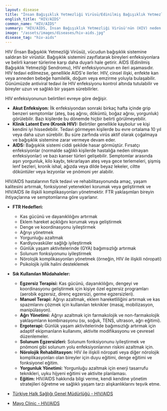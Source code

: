 ```yaml
---
layout: disease
title: "İnsan Bağışıklık Yetmezliği Virüsü/Edinilmiş Bağışıklık Yetmezliği Sendromu"
english_title: "HIV/AIDS"
common_name: "HIV/AIDS"
summary: "HIV/AIDS, İnsan Bağışıklık Yetmezliği Virüsü'nün (HIV) neden olduğu, bağışıklık sistemini zayıflatarak enfeksiyonlara ve kansere karşı savunmasız hale getiren kronik bir hastalıktır."
image: "/assets/images/diseases/hiv-aids.jpg"
disease_tag: "hiv-aids"
---
```





HIV (İnsan Bağışıklık Yetmezliği Virüsü), vücudun bağışıklık sistemine saldıran bir virüstür. Bağışıklık sistemini zayıflatarak bireyleri enfeksiyonlara ve belirli kanser türlerine karşı daha duyarlı hale getirir. AIDS (Edinilmiş Bağışıklık Yetmezliği Sendromu), HIV enfeksiyonunun en ileri aşamasıdır. HIV tedavi edilmezse, genellikle AIDS'e ilerler. HIV, cinsel ilişki, enfekte kan veya anneden bebeğe hamilelik, doğum veya emzirme yoluyla bulaşabilir. Günümüzde antiviral tedavi ile HIV enfeksiyonu kontrol altında tutulabilir ve bireyler uzun ve sağlıklı bir yaşam sürebilirler.


HIV enfeksiyonunun belirtileri evreye göre değişir.

*   **Akut Enfeksiyon:** İlk enfeksiyondan sonraki birkaç hafta içinde grip benzeri semptomlar (ateş, baş ağrısı, döküntü, boğaz ağrısı, yorgunluk) görülebilir. Bazı kişilerde bu dönemde hiçbir belirti görülmeyebilir.
*   **Klinik Latent Evre (Kronik HIV):** Belirtiler genellikle kaybolur ve kişi kendini iyi hissedebilir. Tedavi görmeyen kişilerde bu evre ortalama 10 yıl veya daha uzun sürebilir. Bu süre zarfında virüs aktif olarak çoğalmaya ve bağışıklık sistemine zarar vermeye devam eder.
*   **AIDS:** Bağışıklık sistemi ciddi şekilde hasar görmüştür. Fırsatçı enfeksiyonlar (normalde sağlıklı kişilerde hastalığa neden olmayan enfeksiyonlar) ve bazı kanser türleri gelişebilir. Semptomlar arasında aşırı yorgunluk, kilo kaybı, tekrarlayan ateş veya gece terlemeleri, şişmiş lenf bezleri, kronik ishal, ağızda veya dilde beyaz lekeler, ciltte döküntüler veya lezyonlar ve pnömoni yer alabilir.


HIV/AIDS hastalarının fizik tedavi ve rehabilitasyonunda amaç, yaşam kalitesini artırmak, fonksiyonel yetenekleri korumak veya geliştirmek ve HIV/AIDS ile ilişkili komplikasyonları yönetmektir. FTR yaklaşımları bireyin ihtiyaçlarına ve semptomlarına göre uyarlanır.

*   **FTR Hedefleri:**
    *   Kas gücünü ve dayanıklılığını artırmak
    *   Eklem hareket açıklığını korumak veya geliştirmek
    *   Denge ve koordinasyonu iyileştirmek
    *   Ağrıyı yönetmek
    *   Yorgunluğu azaltmak
    *   Kardiyovasküler sağlığı iyileştirmek
    *   Günlük yaşam aktivitelerinde (GYA) bağımsızlığı artırmak
    *   Solunum fonksiyonunu iyileştirmek
    *   Nörolojik komplikasyonları yönetmek (örneğin, HIV ile ilişkili nöropati)
    *   Psikolojik iyilik halini desteklemek

*   **Sık Kullanılan Müdahaleler:**
    *   **Egzersiz Terapisi:** Kas gücünü, dayanıklılığını, dengeyi ve koordinasyonu geliştirmek için kişiye özel egzersiz programları (aerobik egzersiz, direnç egzersizi, germe egzersizleri).
    *   **Manuel Terapi:** Ağrıyı azaltmak, eklem hareketliliğini artırmak ve kas spazmlarını çözmek için kullanılan teknikler (masaj, mobilizasyon, manipülasyon).
    *   **Ağrı Yönetimi:** Ağrıyı azaltmak için farmakolojik ve non-farmakolojik yaklaşımların kombinasyonu (ısı, soğuk, TENS, ultrason, ağrı eğitimi).
    *   **Ergoterapi:** Günlük yaşam aktivitelerinde bağımsızlığı artırmak için adaptif ekipmanların kullanımı, aktivite modifikasyonu ve çevresel düzenlemeler.
    *   **Solunum Egzersizleri:** Solunum fonksiyonunu iyileştirmek ve pnömoni gibi solunum yolu enfeksiyonlarının riskini azaltmak için.
    *   **Nörolojik Rehabilitasyon:** HIV ile ilişkili nöropati veya diğer nörolojik komplikasyonları olan bireyler için duyu eğitimi, denge eğitimi ve fonksiyonel eğitim.
    *   **Yorgunluk Yönetimi:** Yorgunluğu azaltmak için enerji tasarrufu teknikleri, uyku hijyeni eğitimi ve aktivite planlaması.
    *   **Eğitim:** HIV/AIDS hakkında bilgi verme, kendi kendine yönetim stratejileri öğretme ve sağlıklı yaşam tarzı alışkanlıklarını teşvik etme.


*   [Türkiye Halk Sağlığı Genel Müdürlüğü - HIV/AIDS](https://hsgm.saglik.gov.tr/tr/bulasici-hastaliklar/hiv-aids)
*   [Mayo Clinic - HIV/AIDS](https://www.mayoclinic.org/diseases-conditions/hiv-aids/symptoms-causes/syc-20373524)

